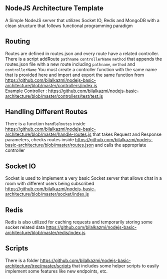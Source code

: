 ## NodeJS Architecture Template 

A Simple NodeJS server that utilizes Socket IO, Redis and MongoDB with a clean structure 
that follows functional programming paradigm 

## Routing 
Routes are defined in routes.json and every route have a related controller. 
There is a script addRoute `pathname` `controllerName` `method` that
appends the routes.json file with a new route including `pathname`, `method` and `controllerName`
You must create a controller function with the same name that is provided here and 
import and export the same function from https://github.com/bilalkazmi/nodejs-basic-architecture/blob/master/controllers/index.js<br/>
Example Controller : https://github.com/bilalkazmi/nodejs-basic-architecture/blob/master/controllers/test/test.js

## Handling Different Routes
There is a function `handleRoutes` inside https://github.com/bilalkazmi/nodejs-basic-architecture/blob/master/handle-routes.js that takes Request and Response
parameters, checks routes inside https://github.com/bilalkazmi/nodejs-basic-architecture/blob/master/routes.json and calls the appropriate controller

## Socket IO
Socket is used to implement a very basic Socket server that allows chat in a room 
with different users being subscribed
https://github.com/bilalkazmi/nodejs-basic-architecture/blob/master/socket/index.js

## Redis 
Redis is also utilized for caching requests and temporarily storing some socket related data
https://github.com/bilalkazmi/nodejs-basic-architecture/blob/master/redis/index.js

## Scripts 
There is a folder https://github.com/bilalkazmi/nodejs-basic-architecture/tree/master/scripts that includes some helper scripts to easily implement some features like new endpoints, etc.
